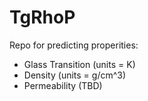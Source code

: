 # TgRhoP
Repo for predicting properities:
- Glass Transition (units = K)
- Density  (units = g/cm^3)
- Permeability (TBD)
